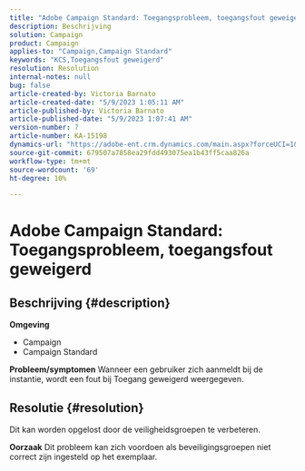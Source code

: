 ```yaml
---
title: "Adobe Campaign Standard: Toegangsprobleem, toegangsfout geweigerd"
description: Beschrijving
solution: Campaign
product: Campaign
applies-to: "Campaign,Campaign Standard"
keywords: "KCS,Toegangsfout geweigerd"
resolution: Resolution
internal-notes: null
bug: false
article-created-by: Victoria Barnato
article-created-date: "5/9/2023 1:05:11 AM"
article-published-by: Victoria Barnato
article-published-date: "5/9/2023 1:07:41 AM"
version-number: 7
article-number: KA-15198
dynamics-url: "https://adobe-ent.crm.dynamics.com/main.aspx?forceUCI=1&pagetype=entityrecord&etn=knowledgearticle&id=8ea1ff85-05ee-ed11-8849-6045bd0065b6"
source-git-commit: 679507a7858ea29fdd493075ea1b43ff5caa826a
workflow-type: tm+mt
source-wordcount: '69'
ht-degree: 10%

---
```


# Adobe Campaign Standard: Toegangsprobleem, toegangsfout geweigerd

## Beschrijving {#description}

<b>Omgeving</b>
- Campaign
- Campaign Standard


<b>Probleem/symptomen</b>
Wanneer een gebruiker zich aanmeldt bij de instantie, wordt een fout bij Toegang geweigerd weergegeven.


## Resolutie {#resolution}




Dit kan worden opgelost door de veiligheidsgroepen te verbeteren.


<b>Oorzaak</b>
Dit probleem kan zich voordoen als beveiligingsgroepen niet correct zijn ingesteld op het exemplaar.
